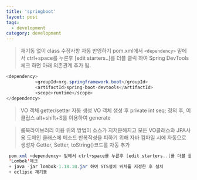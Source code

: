 ```yaml
---
title: 'springboot'
layout: post
tags:
  - development
category: development
---
```


> 재기동 없이 class 수정사항 자동 반영하기
pom.xml에서  `<dependency>` 밑에서 ctrl+space를 누른후 [edit starters..]를 더블 클릭 하여 Spring DevTools 체크 하면 아래 의존관계 추가 됨.

 ```java
<dependency>
			<groupId>org.springframework.boot</groupId>
			<artifactId>spring-boot-devtools</artifactId>
			<scope>runtime</scope>
</dependency>
 ```


> VO 객체 getter/setter 자동 생성
VO 객체 생성 후 private int seq; 정의 후,
이클립스 alt+shift+S를 이용하여 generate

>롬복라이브러리 이용
위의 방법이 소스가 지저분해지고 모든 VO클래스와 JPA사용 도메인 클래스에 메소드 반복작성을 피하기 위해 자바 컴파일 시에 자동으로 생성자 Getter, Setter, toString()코드를 자동 추가
```java
 pom.xml <dependency> 밑에서 ctrl+space를 누른후 [edit starters..]를 더블 클릭 하여
 'Lombok'체크
 + java -jar lombok-1.18.10.jar 하여 STS설치 위치를 지정한 후 설치
 + eclipse 재기동
```

